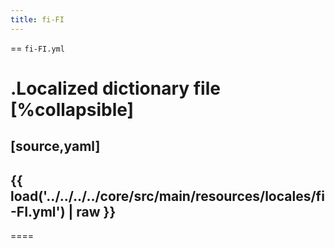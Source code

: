 ```yaml
---
title: fi-FI
---
```


== `fi-FI.yml`

.Localized dictionary file
[%collapsible]
====
[source,yaml]
----
{{ load('../../../../core/src/main/resources/locales/fi-FI.yml') | raw }}
----
====
